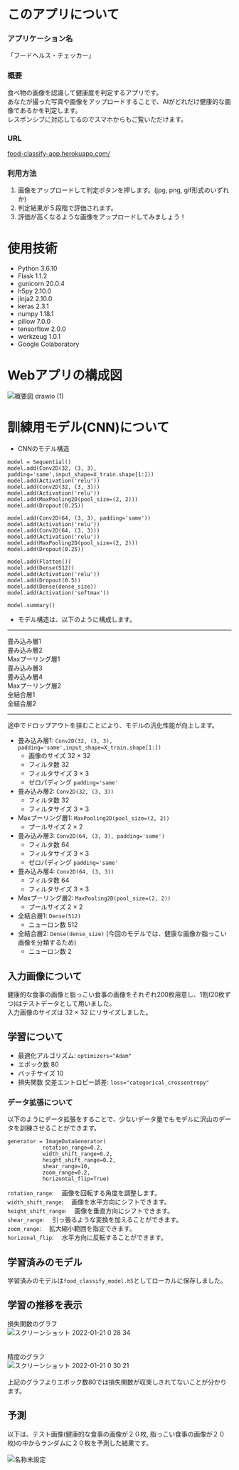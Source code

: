 # このアプリについて
### アプリケーション名
「フードヘルス・チェッカー」

### 概要
食べ物の画像を認識して健康度を判定するアプリです。  
あなたが撮った写真や画像をアップロードすることで、AIがどれだけ健康的な画像であるかを判定します。  
レスポンシブに対応してるのでスマホからもご覧いただけます。 
### URL
[food-classify-app.herokuapp.com/](https://food-classify-app.herokuapp.com/)

### 利用方法
1. 画像をアップロードして判定ボタンを押します。(jpg, png, gif形式のいずれか)
2. 判定結果が５段階で評価されます。
3. 評価が高くなるような画像をアップロードしてみましょう！

# 使用技術
- Python 3.6.10
- Flask 1.1.2
- gunicorn 20.0.4
- h5py 2.10.0
- jinja2 2.10.0
- keras 2.3.1
- numpy 1.18.1
- pillow 7.0.0
- tensorflow 2.0.0
- werkzeug 1.0.1
- Google Colaboratory

# Webアプリの構成図
![概要図 drawio (1)](https://user-images.githubusercontent.com/56781357/150352521-d07c2b07-9a5c-4ce9-80f7-d9fac3d612d3.png)

# 訓練用モデル(CNN)について
- CNNのモデル構造
```
model = Sequential()
model.add(Conv2D(32, (3, 3), padding='same',input_shape=X_train.shape[1:]))
model.add(Activation('relu'))
model.add(Conv2D(32, (3, 3)))
model.add(Activation('relu'))
model.add(MaxPooling2D(pool_size=(2, 2)))
model.add(Dropout(0.25))

model.add(Conv2D(64, (3, 3), padding='same'))
model.add(Activation('relu'))
model.add(Conv2D(64, (3, 3)))
model.add(Activation('relu'))
model.add(MaxPooling2D(pool_size=(2, 2)))
model.add(Dropout(0.25))

model.add(Flatten())
model.add(Dense(512))
model.add(Activation('relu'))
model.add(Dropout(0.5))
model.add(Dense(dense_size))
model.add(Activation('softmax'))

model.summary()
```
- モデル構造は、以下のように構成します。
- - -
畳み込み層1  
畳み込み層2  
Maxプーリング層1  
畳み込み層3  
畳み込み層4  
Maxプーリング層2  
全結合層1  
全結合層2 
- - -  
途中でドロップアウトを挟むことにより、モデルの汎化性能が向上します。
  - 畳み込み層1: `Conv2D(32, (3, 3), padding='same',input_shape=X_train.shape[1:])`
    - 画像のサイズ 32 × 32
    - フィルタ数 32
    - フィルタサイズ 3 × 3
    - ゼロパディング  `padding='same'` 
  - 畳み込み層2: `Conv2D(32, (3, 3))`
    - フィルタ数 32
    - フィルタサイズ 3 × 3
  - Maxプーリング層1: `MaxPooling2D(pool_size=(2, 2))`
    - プールサイズ 2 × 2  
  - 畳み込み層3: `Conv2D(64, (3, 3), padding='same')`
    - フィルタ数 64
    - フィルタサイズ 3 × 3
    - ゼロパディング `padding='same'`
  - 畳み込み層4: `Conv2D(64, (3, 3))`
    - フィルタ数 64
    - フィルタサイズ 3 × 3
  - Maxプーリング層2: `MaxPooling2D(pool_size=(2, 2))`
    - プールサイズ 2 × 2
  - 全結合層1: `Dense(512)`
    - ニューロン数 512
  - 全結合層2: `Dense(dense_size)` (今回のモデルでは、健康な画像か脂っこい画像を分類するため)  
    - ニューロン数 2
## 入力画像について
健康的な食事の画像と脂っこい食事の画像をそれぞれ200枚用意し、1割(20枚ずつ)はテストデータとして用いました。  
入力画像のサイズは 32 × 32 にリサイズしました。

## 学習について
- 最適化アルゴリズム: `optimizers="Adam"`
- エポック数 80
- バッチサイズ 10
- 損失関数 交差エントロピー誤差: `loss="categorical_crossentropy"`
### データ拡張について
以下のようにデータ拡張をすることで、少ないデータ量でもモデルに沢山のデータを訓練させることができます。
```
generator = ImageDataGenerator(
           rotation_range=0.2,
           width_shift_range=0.2,
           height_shift_range=0.2,
           shear_range=10,
           zoom_range=0.2,
           horizontal_flip=True)
```
`rotation_range`: &emsp;画像を回転する角度を調整します。  
`width_shift_range`: &emsp;画像を水平方向にシフトできます。  
`height_shift_range`: &emsp;画像を垂直方向にシフトできます。  
`shear_range`: &emsp;引っ張るような変換を加えることができます。  
`zoom_range`: &emsp;拡大縮小範囲を指定できます。  
`horizonal_flip`: &emsp;水平方向に反転することができます。

## 学習済みのモデル
学習済みのモデルは`food_classify_model.h5`としてローカルに保存しました。

## 学習の推移を表示
損失関数のグラフ    
![スクリーンショット 2022-01-21 0 28 34](https://user-images.githubusercontent.com/56781357/150369209-611b3402-459b-4de7-aa99-d19c655817b6.png)  
<br>
<br>
精度のグラフ  
![スクリーンショット 2022-01-21 0 30 21](https://user-images.githubusercontent.com/56781357/150369540-2eb0f07d-1b0b-4515-b037-555f9173e0e5.png)
<br>
<br>
上記のグラフよりエポック数80では損失関数が収束しきれてないことが分かります。
<br>
## 予測
以下は、テスト画像(健康的な食事の画像が２０枚, 脂っこい食事の画像が２０枚)の中からランダムに２０枚を予測した結果です。  
<br>
![名称未設定](https://user-images.githubusercontent.com/56781357/150371976-7a57b1f3-4e2a-4870-8e0d-81c88f1ca002.png)






